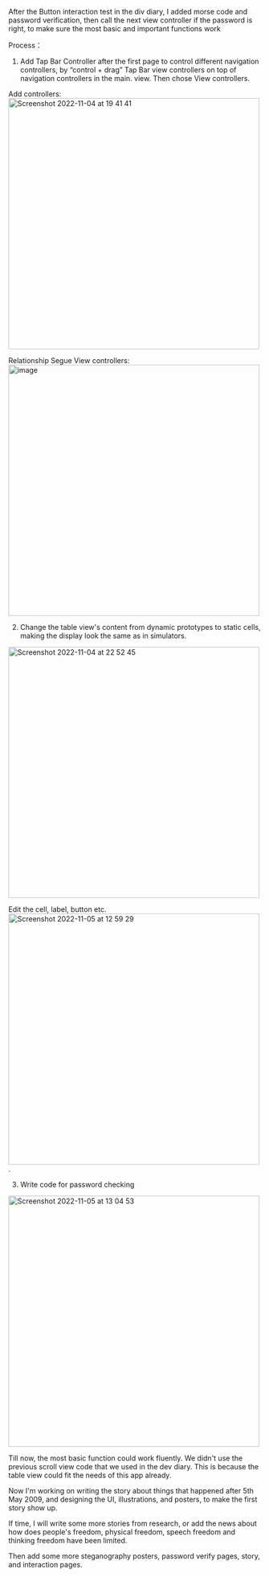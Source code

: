 After the Button interaction test in the div diary, I added morse code and password verification, then call the next view controller if the password is right, to make sure the most basic and important functions work  
  
Process： 
1. Add Tap Bar Controller after the first page to control different navigation controllers, by “control + drag” Tap Bar view controllers on top of navigation controllers in the main. view.  Then chose View controllers.  
  
Add controllers:  
<img width="500" alt="Screenshot 2022-11-04 at 19 41 41" src="https://user-images.githubusercontent.com/91618091/200061393-b3f9e858-db3f-44a0-91bf-35ef46f43df3.png">   
   
Relationship Segue View controllers:  
<img width="500" alt="image" src="https://user-images.githubusercontent.com/91618091/200061239-4e97cd1d-e614-4c33-9cf1-e3af3f212ccb.png">  
  
  
2. Change the table view's content from dynamic prototypes to static cells, making the display look the same as in simulators.  
<img width="500" alt="Screenshot 2022-11-04 at 22 52 45" src="https://user-images.githubusercontent.com/91618091/200087794-3f8a92c8-c0aa-4383-b8cc-52b033a953fe.png">  
  
Edit the cell, label, button etc.  
<img width="500" alt="Screenshot 2022-11-05 at 12 59 29" src="https://user-images.githubusercontent.com/91618091/200121099-8e2d2115-4188-4f14-9833-21114515aacb.png">. 

3. Write code for password checking  
<img width="500" alt="Screenshot 2022-11-05 at 13 04 53" src="https://user-images.githubusercontent.com/91618091/200121359-4cf23c4f-fcad-4d03-bab1-abfca7eb9da5.png">

  
Till now, the most basic function could work fluently.
We didn't use the previous scroll view code that we used in the dev diary. This is because the table view could fit the needs of this app already.

Now I'm working on writing the story about things that happened after 5th May 2009, and designing the UI, illustrations, and posters, to make the first story show up.

If time, I will write some more stories from research, or add the news about how does people's freedom, physical freedom, speech freedom and thinking freedom have been limited.

Then add some more steganography posters, password verify pages, story, and interaction pages.
